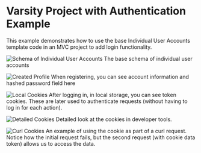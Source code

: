 # Varsity Project with Authentication Example
This example demonstrates how to use the base Individual User Accounts template code in an MVC project to add login functionality.

![Schema of Individual User Accounts](https://github.com/christinebittle/varsity_w_auth/blob/master/varsity_w_auth/assets/varsity_with_auth_schema.png)
The base schema of individual user accounts

![Created Profile](https://github.com/christinebittle/varsity_w_auth/blob/master/varsity_w_auth/assets/varsity_account.png)
When registering, you can see account information and hashed password field here

![Local Cookies](https://github.com/christinebittle/varsity_w_auth/blob/master/varsity_w_auth/assets/local_cookies.png)
After logging in, in local storage, you can see token cookies. These are later used to authenticate requests (without having to log in for each action).

![Detailed Cookies](https://github.com/christinebittle/varsity_w_auth/blob/master/varsity_w_auth/assets/cookie_requestauth.png)
Detailed look at the cookies in developer tools.

![Curl Cookies](https://github.com/christinebittle/varsity_w_auth/blob/master/varsity_w_auth/assets/curl_cookie.png)
An example of using the cookie as part of a curl request. Notice how the initial request fails, but the second request (with cookie data token) allows us to access the data.
